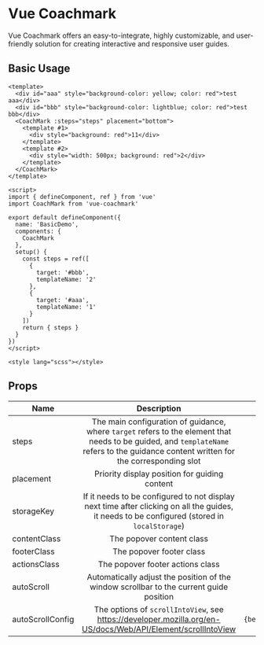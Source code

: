 <script setup>
import Basic from './demos/basic.vue'

</script>

# Vue Coachmark

Vue Coachmark offers an easy-to-integrate, highly customizable, and user-friendly solution for creating interactive and responsive user guides.

## Basic Usage

<Basic />

```vue
<template>
  <div id="aaa" style="background-color: yellow; color: red">test aaa</div>
  <div id="bbb" style="background-color: lightblue; color: red">test bbb</div>
  <CoachMark :steps="steps" placement="bottom">
    <template #1>
      <div style="background: red">11</div>
    </template>
    <template #2>
      <div style="width: 500px; background: red">2</div>
    </template>
  </CoachMark>
</template>

<script>
import { defineComponent, ref } from 'vue'
import CoachMark from 'vue-coachmark'

export default defineComponent({
  name: 'BasicDemo',
  components: {
    CoachMark
  },
  setup() {
    const steps = ref([
      {
        target: '#bbb',
        templateName: '2'
      },
      {
        target: '#aaa',
        templateName: '1'
      }
    ])
    return { steps }
  }
})
</script>

<style lang="scss"></style>
```

## Props

| Name             |                                                                                      Description                                                                                       |                              Default | Type                    |
| ---------------- | :------------------------------------------------------------------------------------------------------------------------------------------------------------------------------------: | -----------------------------------: | ----------------------- |
| steps            | The main configuration of guidance, where `target` refers to the element that needs to be guided, and `templateName` refers to the guidance content written for the corresponding slot |                                    - | `Array<Step>`           |
| placement        |                                                                     Priority display position for guiding content                                                                      |                             'bottom' | `Placement`             |
| storageKey       |                      If it needs to be configured to not display next time after clicking on all the guides, it needs to be configured (stored in `localStorage`)                      |                                    - | `string`                |
| contentClass     |                                                                               The popover content class                                                                                |                                    - | `string`                |
| footerClass      |                                                                                The popover footer class                                                                                |                                    - | `string`                |
| actionsClass     |                                                                            The popover footer actions class                                                                            |                                    - | `string`                |
| autoScroll       |                                                Automatically adjust the position of the window scrollbar to the current guide position                                                 |                                 true | `boolean`               |
| autoScrollConfig |                                      The options of `scrollIntoView`, see https://developer.mozilla.org/en-US/docs/Web/API/Element/scrollIntoView                                      | `{behavior:'smooth',block:'center'}` | `ScrollIntoViewOptions` |
